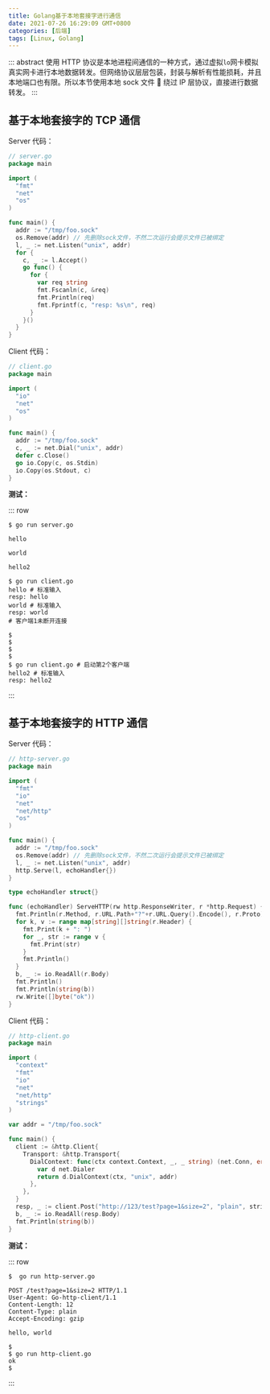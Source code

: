 ```yaml
---
title: Golang基于本地套接字进行通信
date: 2021-07-26 16:29:09 GMT+0800
categories: [后端]
tags: [Linux, Golang]
---
```


::: abstract
使用 HTTP 协议是本地进程间通信的一种方式，通过虚拟`lo`网卡模拟真实网卡进行本地数据转发。但网络协议层层包装，封装与解析有性能损耗，并且本地端口也有限。所以本节使用本地 sock 文件  绕过 IP 层协议，直接进行数据转发。
:::

<!-- more -->

## 基于本地套接字的 TCP 通信

Server 代码：

```go
// server.go
package main

import (
  "fmt"
  "net"
  "os"
)

func main() {
  addr := "/tmp/foo.sock"
  os.Remove(addr) // 先删除sock文件，不然二次运行会提示文件已被绑定
  l, _ := net.Listen("unix", addr)
  for {
    c, _ := l.Accept()
    go func() {
      for {
        var req string
        fmt.Fscanln(c, &req)
        fmt.Println(req)
        fmt.Fprintf(c, "resp: %s\n", req)
      }
    }()
  }
}
```

Client 代码：

```go
// client.go
package main

import (
  "io"
  "net"
  "os"
)

func main() {
  addr := "/tmp/foo.sock"
  c, _ := net.Dial("unix", addr)
  defer c.Close()
  go io.Copy(c, os.Stdin)
  io.Copy(os.Stdout, c)
}
```

**测试：**

::: row

```terminal
$ go run server.go

hello

world

hello2
```

```terminal
$ go run client.go
hello # 标准输入
resp: hello
world # 标准输入
resp: world
# 客户端1未断开连接
```

```terminal
$
$
$
$
$ go run client.go # 启动第2个客户端
hello2 # 标准输入
resp: hello2
```

:::

## 基于本地套接字的 HTTP 通信

Server 代码：

```go
// http-server.go
package main

import (
  "fmt"
  "io"
  "net"
  "net/http"
  "os"
)

func main() {
  addr := "/tmp/foo.sock"
  os.Remove(addr) // 先删除sock文件，不然二次运行会提示文件已被绑定
  l, _ := net.Listen("unix", addr)
  http.Serve(l, echoHandler{})
}

type echoHandler struct{}

func (echoHandler) ServeHTTP(rw http.ResponseWriter, r *http.Request) {
  fmt.Println(r.Method, r.URL.Path+"?"+r.URL.Query().Encode(), r.Proto)
  for k, v := range map[string][]string(r.Header) {
    fmt.Print(k + ": ")
    for _, str := range v {
      fmt.Print(str)
    }
    fmt.Println()
  }
  b, _ := io.ReadAll(r.Body)
  fmt.Println()
  fmt.Println(string(b))
  rw.Write([]byte("ok"))
}
```

Client 代码：

```go
// http-client.go
package main

import (
  "context"
  "fmt"
  "io"
  "net"
  "net/http"
  "strings"
)

var addr = "/tmp/foo.sock"

func main() {
  client := &http.Client{
    Transport: &http.Transport{
      DialContext: func(ctx context.Context, _, _ string) (net.Conn, error) {
        var d net.Dialer
        return d.DialContext(ctx, "unix", addr)
      },
    },
  }
  resp, _ := client.Post("http://123/test?page=1&size=2", "plain", strings.NewReader("hello, world"))
  b, _ := io.ReadAll(resp.Body)
  fmt.Println(string(b))
}
```

**测试：**

::: row

```terminal
$  go run http-server.go

POST /test?page=1&size=2 HTTP/1.1
User-Agent: Go-http-client/1.1
Content-Length: 12
Content-Type: plain
Accept-Encoding: gzip

hello, world
```

```terminal
$
$ go run http-client.go
ok
$
```

:::